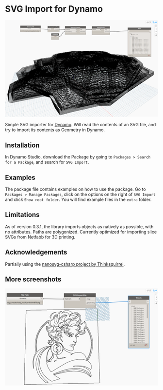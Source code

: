 # SVG Import for Dynamo

![](https://github.com/garciadelcastillo/SVG-Import-for-Dynamo/blob/master/assets/svg_import_dynamo_screenshot.png)

Simple SVG importer for [Dynamo](http://dynamobim.org/). Will read the contents of an SVG file, and try to import its contents as Geometry in Dynamo. 

## Installation
In Dynamo Studio, download the Package by going to `Packages > Search for a Package`, and search for `SVG Import`.

## Examples
The package file contains examples on how to use the package. Go to `Packages > Manage Packages`, click on the options on the right of `SVG Import` and click `Show root folder`. You will find example files in the `extra` folder.

## Limitations
As of version 0.3.1, the library imports objects as natively as possible, with no attributes. Paths are polygonized. Currently optimized for importing slice SVGs from Netfabb for 3D printing.

## Acknowledgements
Partially using the [nanosvg-csharp project by Thinksquirrel](https://github.com/thinksquirrel/nanosvg-csharp).

## More screenshots
![](https://github.com/garciadelcastillo/SVG-Import-for-Dynamo/blob/master/assets/svg_import_dynamo_screenshot_2.png)
